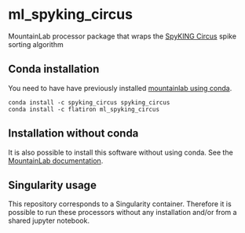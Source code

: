 # ml_spyking_circus

MountainLab processor package that wraps the [SpyKING Circus](https://spyking-circus.readthedocs.io/en/latest/) spike sorting algorithm


## Conda installation

You need to have have previously installed [mountainlab using conda](https://github.com/flatironinstitute/mountainlab-js).

```
conda install -c spyking_circus spyking_circus
conda install -c flatiron ml_spyking_circus
```

## Installation without conda

It is also possible to install this software without using conda. See the [MountainLab documentation](https://github.com/flatironinstitute/mountainlab-js).

## Singularity usage

This repository corresponds to a Singularity container. Therefore it is possible to run these processors without any installation and/or from a shared jupyter notebook.